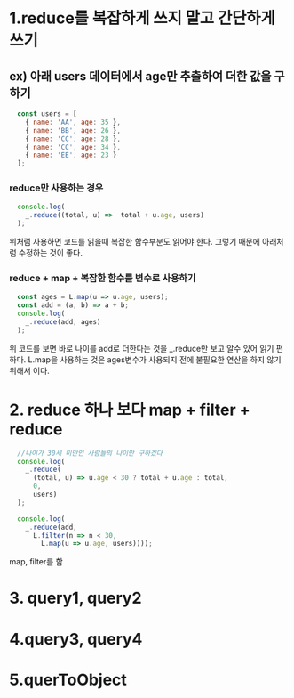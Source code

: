 # 1.reduce를 복잡하게 쓰지 말고 간단하게 쓰기

## ex) 아래 users 데이터에서 age만 추출하여 더한 값을 구하기
```javascript
  const users = [
    { name: 'AA', age: 35 },
    { name: 'BB', age: 26 },
    { name: 'CC', age: 28 },
    { name: 'CC', age: 34 },
    { name: 'EE', age: 23 }
  ];
```

### reduce만 사용하는 경우

```javascript
  console.log(
    _.reduce((total, u) =>  total + u.age, users)
  );
```

위처럼 사용하면 코드를 읽을때 복잡한 함수부분도 읽어야 한다.
그렇기 때문에 아래처럼 수정하는 것이 좋다.

### reduce + map + 복잡한 함수를 변수로 사용하기

```javascript
  const ages = L.map(u => u.age, users);
  const add = (a, b) => a + b;
  console.log(
    _.reduce(add, ages)
  );
```

위 코드를 보면 바로 나이를 add로 더한다는 것을 _.reduce만 보고 알수 있어 읽기 편하다.
L.map을 사용하는 것은 ages변수가 사용되지 전에 불필요한 연산을 하지 않기 위해서 이다.

# 2. reduce 하나 보다 map + filter + reduce

```javascript
  //나이가 30세 미만인 사람들의 나이만 구하겠다
  console.log(
    _.reduce(
      (total, u) => u.age < 30 ? total + u.age : total,
      0,      
      users)
  );

  console.log(
    _.reduce(add,
      L.filter(n => n < 30, 
        L.map(u => u.age, users))));
```
map, filter를 함 

# 3. query1, query2

# 4.query3, query4

# 5.querToObject
